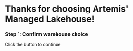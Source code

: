 # Thanks for choosing Artemis' Managed Lakehouse!

### Step 1: Confirm warehouse choice

Click the button to continue